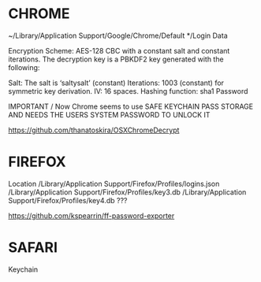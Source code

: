 # CHROME


~/Library/Application Support/Google/Chrome/Default */Login Data

Encryption Scheme: AES-128 CBC with a constant salt and constant iterations. The decryption key is a PBKDF2 key generated with the following:

Salt: The salt is ‘saltysalt’ (constant)
Iterations: 1003 (constant) for symmetric key derivation.
IV: 16 spaces.
Hashing function: sha1
Password


IMPORTANT / Now Chrome seems to use SAFE KEYCHAIN PASS STORAGE AND NEEDS THE USERS SYSTEM PASSWORD TO UNLOCK IT 


https://github.com/thanatoskira/OSXChromeDecrypt


# FIREFOX 

Location 
/Library/Application Support/Firefox/Profiles/logins.json 
/Library/Application Support/Firefox/Profiles/key3.db 
/Library/Application Support/Firefox/Profiles/key4.db ??? 


https://github.com/kspearrin/ff-password-exporter




# SAFARI 


Keychain 

